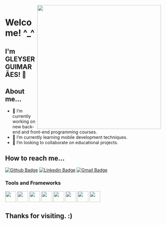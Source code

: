 <img align="right" width="400" height="400" src="https://media.tenor.com/images/df8c44a1d20ab367fdcb21880985fd33/tenor.gif">
 
# Welcome! ^_^
 
## I'm GLEYSER GUIMARÃES! 👋
 
## About me...

- 🔭 I’m currently working on new back-end and front-end programming courses.
- 🌱 I’m currently learning mobile development techniques.
- 👯 I’m looking to collaborate on educational projects.

## How to reach me...

[![Github Badge](https://img.shields.io/badge/-Github-000?style=flat-square&logo=Github&logoColor=white&link=https://github.com/Gleyser)](https://github.com/Gleyser)
[![Linkedin Badge](https://img.shields.io/badge/-LinkedIn-blue?style=flat-square&logo=Linkedin&logoColor=white&link=https://www.linkedin.com/in/gleyser-bomfim-guimar%C3%A3es-0895497b/)](https://www.linkedin.com/in/gleyser-bomfim-guimar%C3%A3es-0895497b/)
[![Gmail Badge](https://img.shields.io/badge/-Gmail-c14438?style=flat-square&logo=Gmail&logoColor=white&link=mailto:guimaraes.gleyser@gmail.com)](mailto:guimaraes.gleyser@gmail.com)

### Tools and Frameworks
<p align="left">
 <img src="https://raw.githubusercontent.com/alexnaiman/alexnaiman/master/resources/dev/java.svg" height="35px" style="vertical-align:top margin:6px 4px" />
 <img src="https://raw.githubusercontent.com/alexnaiman/alexnaiman/master/resources/dev/python.svg" height="35px" style="vertical-align:top margin:6px 4px" />
      <img src="https://raw.githubusercontent.com/alexnaiman/alexnaiman/master/resources/dev/csharp.svg" height="35px" style="vertical-align:top margin:6px 4px" />
  <img src="https://raw.githubusercontent.com/alexnaiman/alexnaiman/master/resources/dev/html.svg" height="35px" style="vertical-align:top margin:6px 4px" />
      <img src="https://raw.githubusercontent.com/alexnaiman/alexnaiman/master/resources/dev/css3.svg" height="35px" style="vertical-align:top margin:6px 4px" />        
          <img src="https://raw.githubusercontent.com/alexnaiman/alexnaiman/master/resources/dev/js.svg" height="35px" style="vertical-align:top margin:6px 4px" />           
           <img src="https://raw.githubusercontent.com/alexnaiman/alexnaiman/master/resources/dev/unity.svg" height="35px" style="vertical-align:top margin:6px 4px"/>
          <img src="https://raw.githubusercontent.com/alexnaiman/alexnaiman/master/resources/dev/visualstudio_code.svg" height="35px" style="vertical-align:top margin:6px 4px"/>
         
            
</p>

## Thanks for visiting. :)
             
<!--
**Gleyser/Gleyser** is a ✨ _special_ ✨ repository because its `README.md` (this file) appears on your GitHub profile.




